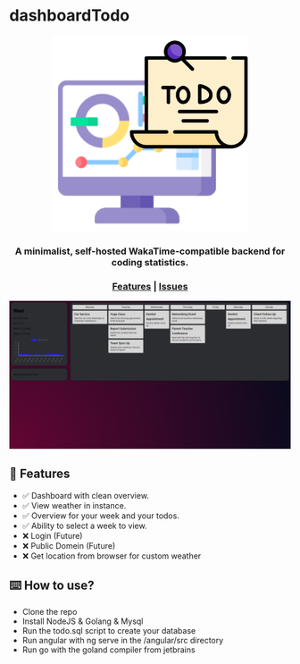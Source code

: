 # dashboardTodo


<p align="center">
  <img src="angular/src/assets/dashboardTodo.png" width="350">
</p>

<h3 align="center">A minimalist, self-hosted WakaTime-compatible backend for coding statistics.</h3>

<div align="center">
  <h3>
    <a href="#-features">Features</a>
    <span> | </span>
    <a href="https://github.com/danielmosss/dashboardTodo/issues">Issues</a>
  </h3>
</div>

<p align="center">
  <img src="angular/src/assets/download.png" width="800px">
</p>

## 🚀 Features

* ✅ Dashboard with clean overview.
* ✅ View weather in instance. 
* ✅ Overview for your week and your todos.
* ✅ Ability to select a week to view.
* ❌ Login (Future)
* ❌ Public Domein (Future)
* ❌ Get location from browser for custom weather

## ⌨️ How to use?

* Clone the repo
* Install NodeJS & Golang & Mysql
* Run the todo.sql script to create your database
* Run angular with ng serve in the /angular/src directory
* Run go with the goland compiler from jetbrains
